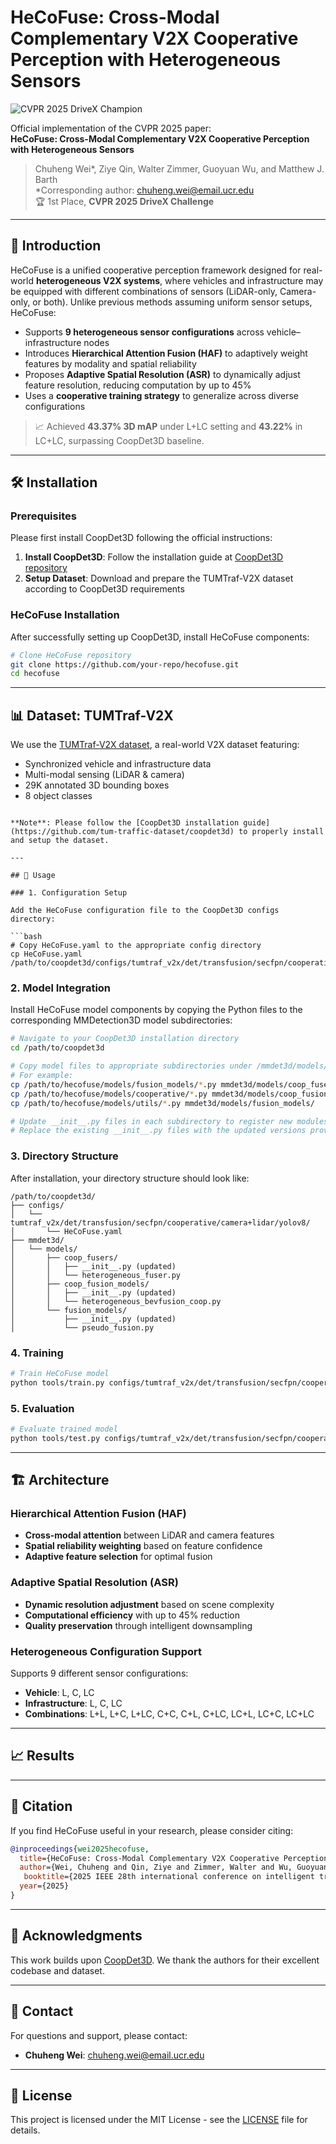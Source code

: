 # HeCoFuse: Cross-Modal Complementary V2X Cooperative Perception with Heterogeneous Sensors

![CVPR 2025 DriveX Champion](https://img.shields.io/badge/CVPR2025-DriveX%20Champion-blue)

Official implementation of the CVPR 2025 paper:  
**HeCoFuse: Cross-Modal Complementary V2X Cooperative Perception with Heterogeneous Sensors**

> Chuheng Wei\*, Ziye Qin, Walter Zimmer, Guoyuan Wu, and Matthew J. Barth  
> \*Corresponding author: chuheng.wei@email.ucr.edu  
> 🏆 1st Place, **CVPR 2025 DriveX Challenge**

---

## 🧠 Introduction

HeCoFuse is a unified cooperative perception framework designed for real-world **heterogeneous V2X systems**, where vehicles and infrastructure may be equipped with different combinations of sensors (LiDAR-only, Camera-only, or both). Unlike previous methods assuming uniform sensor setups, HeCoFuse:

- Supports **9 heterogeneous sensor configurations** across vehicle–infrastructure nodes
- Introduces **Hierarchical Attention Fusion (HAF)** to adaptively weight features by modality and spatial reliability
- Proposes **Adaptive Spatial Resolution (ASR)** to dynamically adjust feature resolution, reducing computation by up to 45%
- Uses a **cooperative training strategy** to generalize across diverse configurations

> 📈 Achieved **43.37% 3D mAP** under L+LC setting and **43.22%** in LC+LC, surpassing CoopDet3D baseline.

---

## 🛠️ Installation

### Prerequisites

Please first install CoopDet3D following the official instructions:

1. **Install CoopDet3D**: Follow the installation guide at [CoopDet3D repository](https://github.com/tum-traffic-dataset/coopdet3d)
2. **Setup Dataset**: Download and prepare the TUMTraf-V2X dataset according to CoopDet3D requirements

### HeCoFuse Installation

After successfully setting up CoopDet3D, install HeCoFuse components:

```bash
# Clone HeCoFuse repository
git clone https://github.com/your-repo/hecofuse.git
cd hecofuse
```

---

## 📊 Dataset: TUMTraf-V2X

We use the [TUMTraf-V2X dataset](https://innovation-mobility.com/en/project-providentia/a9-dataset/#anchor_release_4), a real-world V2X dataset featuring:

- Synchronized vehicle and infrastructure data
- Multi-modal sensing (LiDAR & camera)
- 29K annotated 3D bounding boxes
- 8 object classes

```

**Note**: Please follow the [CoopDet3D installation guide](https://github.com/tum-traffic-dataset/coopdet3d) to properly install and setup the dataset.

---

## 🚀 Usage

### 1. Configuration Setup

Add the HeCoFuse configuration file to the CoopDet3D configs directory:

```bash
# Copy HeCoFuse.yaml to the appropriate config directory
cp HeCoFuse.yaml /path/to/coopdet3d/configs/tumtraf_v2x/det/transfusion/secfpn/cooperative/camera+lidar/yolov8/
```

### 2. Model Integration

Install HeCoFuse model components by copying the Python files to the corresponding MMDetection3D model subdirectories:

```bash
# Navigate to your CoopDet3D installation directory
cd /path/to/coopdet3d

# Copy model files to appropriate subdirectories under /mmdet3d/models/
# For example:
cp /path/to/hecofuse/models/fusion_models/*.py mmdet3d/models/coop_fusers/
cp /path/to/hecofuse/models/cooperative/*.py mmdet3d/models/coop_fusion_models/
cp /path/to/hecofuse/models/utils/*.py mmdet3d/models/fusion_models/

# Update __init__.py files in each subdirectory to register new modules
# Replace the existing __init__.py files with the updated versions provided
```

### 3. Directory Structure

After installation, your directory structure should look like:

```
/path/to/coopdet3d/
├── configs/
│   └── tumtraf_v2x/det/transfusion/secfpn/cooperative/camera+lidar/yolov8/
│       └── HeCoFuse.yaml
├── mmdet3d/
│   └── models/
│       ├── coop_fusers/
│       │   ├── __init__.py (updated)
│       │   └── heterogeneous_fuser.py
│       ├── coop_fusion_models/
│       │   ├── __init__.py (updated)
│       │   └── heterogeneous_bevfusion_coop.py
│       └── fusion_models/
│           ├── __init__.py (updated)
│           └── pseudo_fusion.py
```

### 4. Training

```bash
# Train HeCoFuse model
python tools/train.py configs/tumtraf_v2x/det/transfusion/secfpn/cooperative/camera+lidar/yolov8/HeCoFuse.yaml
```

### 5. Evaluation

```bash
# Evaluate trained model
python tools/test.py configs/tumtraf_v2x/det/transfusion/secfpn/cooperative/camera+lidar/yolov8/HeCoFuse.yaml /path/to/checkpoint.pth
```

---

## 🏗️ Architecture

### Hierarchical Attention Fusion (HAF)
- **Cross-modal attention** between LiDAR and camera features
- **Spatial reliability weighting** based on feature confidence
- **Adaptive feature selection** for optimal fusion

### Adaptive Spatial Resolution (ASR)
- **Dynamic resolution adjustment** based on scene complexity
- **Computational efficiency** with up to 45% reduction
- **Quality preservation** through intelligent downsampling

### Heterogeneous Configuration Support
Supports 9 different sensor configurations:
- **Vehicle**: L, C, LC
- **Infrastructure**: L, C, LC
- **Combinations**: L+L, L+C, L+LC, C+C, C+L, C+LC, LC+L, LC+C, LC+LC

---

## 📈 Results



---

## 📝 Citation

If you find HeCoFuse useful in your research, please consider citing:

```bibtex
@inproceedings{wei2025hecofuse,
  title={HeCoFuse: Cross-Modal Complementary V2X Cooperative Perception with Heterogeneous Sensors},
  author={Wei, Chuheng and Qin, Ziye and Zimmer, Walter and Wu, Guoyuan and Barth, Matthew J},
   booktitle={2025 IEEE 28th international conference on intelligent transportation systems (ITSC)},
  year={2025}
}
```

---

## 🤝 Acknowledgments

This work builds upon [CoopDet3D](https://github.com/tum-traffic-dataset/coopdet3d). We thank the authors for their excellent codebase and dataset.

---

## 📧 Contact

For questions and support, please contact:
- **Chuheng Wei**: chuheng.wei@email.ucr.edu

---

## 📄 License

This project is licensed under the MIT License - see the [LICENSE](LICENSE) file for details.
